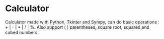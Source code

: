 # Calculator

Calculator made with Python, Tkinter and Sympy, can do basic operations : + | - | * | / | %.
Also support ( ) parentheses, square root, squared and cubed numbers.